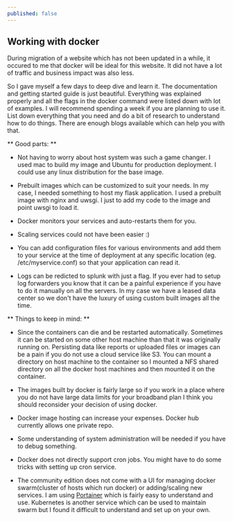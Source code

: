 ```yaml
---
published: false
---
```

## Working with docker

During migration of a website which has not been updated in a while, it occured to me that docker will be ideal for this website. It did not have a lot of traffic and business impact was also less. 

So I gave myself a few days to deep dive and learn it. The documentation and getting started guide is just beautiful. Everything was explained properly and all the flags in the docker command were listed down with lot of examples. I will recommend spending a week if you are planning to use it. List down everything that you need and do a bit of research to understand how to do things. There are enough blogs available which can help you with that.

** Good parts: ** 

- Not having to worry about host system was such a game changer. I used mac to build my image and Ubuntu for production deployment. I could use any linux distribution for the base image.

- Prebuilt images which can be customized to suit your needs. In my case, I needed something to host my flask application. I used a prebuilt image with nginx and uwsgi. I just to add my code to the image and point uwsgi to load it.

- Docker monitors your services and auto-restarts them for you.

- Scaling services could not have been easier :)

- You can add configuration files for various environments and add them to your service at the time of deployment at any specific location (eg. /etc/myservice.conf) so that your application can read it.

- Logs can be redicted to splunk with just a flag. If you ever had to setup log forwarders you know that it can be a painful experience if you have to do it manually on all the servers. In my case we have a leased data center so we don't have the luxury of using custom built images all the time.

** Things to keep in mind: ** 

- Since the containers can die and be restarted automatically. Sometimes it can be started on some other host machine than that it was originally running on. Persisting data like reports or uploaded files or images can be a pain if you do not use a cloud service like S3. You can mount a directory on host machine to the container so I mounted a NFS shared directory on all the docker host machines and then mounted it on the container.

- The images built by docker is fairly large so if you work in a place where you do not have large data limits for your broadband plan I think you should reconsider your decision of using docker.

- Docker image hosting can increase your expenses. Docker hub currently allows one private repo. 

- Some understanding of system administration will be needed if you have to debug something.

- Docker does not directly support cron jobs. You might have to do some tricks with setting up cron service.

- The community edition does not come with a UI for managing docker swarm(cluster of hosts which run docker) or adding/scaling new services. I am using [Portainer](https://portainer.io/) which is fairly easy to understand and use. Kubernetes is another service which can be used to maintain swarm but I found it difficult to understand and set up on your own.


